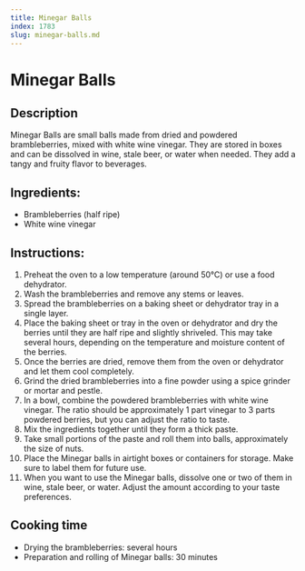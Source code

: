 ```yaml
---
title: Minegar Balls
index: 1783
slug: minegar-balls.md
---
```


# Minegar Balls

## Description
Minegar Balls are small balls made from dried and powdered brambleberries, mixed with white wine vinegar. They are stored in boxes and can be dissolved in wine, stale beer, or water when needed. They add a tangy and fruity flavor to beverages.

## Ingredients:
- Brambleberries (half ripe)
- White wine vinegar

## Instructions:
1. Preheat the oven to a low temperature (around 50°C) or use a food dehydrator.
2. Wash the brambleberries and remove any stems or leaves.
3. Spread the brambleberries on a baking sheet or dehydrator tray in a single layer.
4. Place the baking sheet or tray in the oven or dehydrator and dry the berries until they are half ripe and slightly shriveled. This may take several hours, depending on the temperature and moisture content of the berries.
5. Once the berries are dried, remove them from the oven or dehydrator and let them cool completely.
6. Grind the dried brambleberries into a fine powder using a spice grinder or mortar and pestle.
7. In a bowl, combine the powdered brambleberries with white wine vinegar. The ratio should be approximately 1 part vinegar to 3 parts powdered berries, but you can adjust the ratio to taste.
8. Mix the ingredients together until they form a thick paste.
9. Take small portions of the paste and roll them into balls, approximately the size of nuts.
10. Place the Minegar balls in airtight boxes or containers for storage. Make sure to label them for future use.
11. When you want to use the Minegar balls, dissolve one or two of them in wine, stale beer, or water. Adjust the amount according to your taste preferences.

## Cooking time
- Drying the brambleberries: several hours
- Preparation and rolling of Minegar balls: 30 minutes